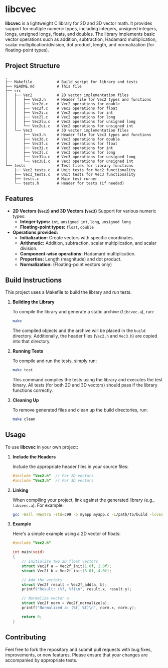 # libcvec

**libcvec** is a lightweight C library for 2D and 3D vector math. It provides support for multiple numeric types, including integers, unsigned integers, longs, unsigned longs, floats, and doubles. The library implements basic vector operations such as addition, subtraction, Hadamard multiplication, scalar multiplication/division, dot product, length, and normalization (for floating-point types).

## Project Structure

```
.
├── Makefile           # Build script for library and tests
├── README.md          # This file
├── src
│   ├── Vec2           # 2D vector implementation files
│   │   ├── Vec2.h     # Header file for Vec2 types and functions
│   │   ├── Vec2d.c    # Vec2 operations for double
│   │   ├── Vec2f.c    # Vec2 operations for float
│   │   ├── Vec2i.c    # Vec2 operations for int
│   │   ├── Vec2l.c    # Vec2 operations for long
│   │   ├── Vec2lu.c   # Vec2 operations for unsigned long
│   │   └── Vec2ui.c   # Vec2 operations for unsigned int
│   └── Vec3           # 3D vector implementation files
│       ├── Vec3.h     # Header file for Vec3 types and functions
│       ├── Vec3d.c    # Vec3 operations for double
│       ├── Vec3f.c    # Vec3 operations for float
│       ├── Vec3i.c    # Vec3 operations for int
│       ├── Vec3l.c    # Vec3 operations for long
│       ├── Vec3lu.c   # Vec3 operations for unsigned long
│       └── Vec3ui.c   # Vec3 operations for unsigned int
└── tests              # Test files for library functions
    ├── Vec2_tests.c   # Unit tests for Vec2 functionality
    ├── Vec3_tests.c   # Unit tests for Vec3 functionality
    ├── tests.c        # Main test runner
    └── tests.h        # Header for tests (if needed)
```

## Features

- **2D Vectors (`Vec2`) and 3D Vectors (`Vec3`)**
  Support for various numeric types:
  - **Integer types:** `int`, `unsigned int`, `long`, `unsigned long`
  - **Floating-point types:** `float`, `double`
- **Operations provided:**
  - **Initialization:** Create vectors with specific coordinates.
  - **Arithmetic:** Addition, subtraction, scalar multiplication, and scalar division.
  - **Component-wise operations:** Hadamard multiplication.
  - **Properties:** Length (magnitude) and dot product.
  - **Normalization:** (Floating-point vectors only)

## Build Instructions

This project uses a Makefile to build the library and run tests.

1. **Building the Library**

   To compile the library and generate a static archive (`libcvec.a`), run:

   ```bash
   make
   ```

   The compiled objects and the archive will be placed in the `build` directory. Additionally, the header files (`Vec2.h` and `Vec3.h`) are copied into that directory.

2. **Running Tests**

   To compile and run the tests, simply run:

   ```bash
   make test
   ```

   This command compiles the tests using the library and executes the test binary. All tests (for both 2D and 3D vectors) should pass if the library functions correctly.

3. **Cleaning Up**

   To remove generated files and clean up the build directories, run:

   ```bash
   make clean
   ```

## Usage

To use **libcvec** in your own project:

1. **Include the Headers**

   Include the appropriate header files in your source files:

   ```c
   #include "Vec2.h"  // For 2D vectors
   #include "Vec3.h"  // For 3D vectors
   ```

2. **Linking**

   When compiling your project, link against the generated library (e.g., `libcvec.a`). For example:

   ```bash
   gcc -Wall -Wextra -std=c99 -o myapp myapp.c -L/path/to/build -lcvec
   ```

3. **Example**

   Here's a simple example using a 2D vector of floats:

   ```c
   #include "Vec2.h"

   int main(void)
   {
       // Initialize two 2D float vectors
       struct Vec2f a = Vec2f_init(1.0f, 2.0f);
       struct Vec2f b = Vec2f_init(3.0f, 4.0f);

       // Add the vectors
       struct Vec2f result = Vec2f_add(a, b);
       printf("Result: (%f, %f)\n", result.x, result.y);

       // Normalize vector a
       struct Vec2f norm = Vec2f_normalize(a);
       printf("Normalized a: (%f, %f)\n", norm.x, norm.y);

       return 0;
   }
   ```

## Contributing

Feel free to fork the repository and submit pull requests with bug fixes, improvements, or new features. Please ensure that your changes are accompanied by appropriate tests.
